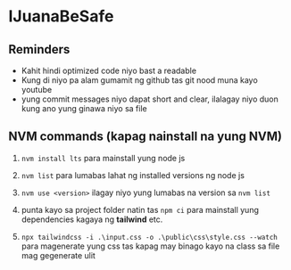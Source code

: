 # IJuanaBeSafe

## Reminders

- Kahit hindi optimized code niyo bast a readable
- Kung di niyo pa alam gumamit ng github tas git nood muna kayo youtube
- yung commit messages niyo dapat short and clear, ilalagay niyo duon kung ano yung ginawa niyo sa file

## NVM commands (kapag nainstall na yung NVM)

1. `nvm install lts` para mainstall yung node js

2. `nvm list` para lumabas lahat ng installed versions ng node js

3. `nvm use <version>` ilagay niyo yung lumabas na version sa `nvm list`
4. punta kayo sa project folder natin tas `npm ci` para mainstall yung dependencies kagaya ng **tailwind** etc.
5. `npx tailwindcss -i .\input.css -o .\public\css\style.css --watch` para magenerate yung css tas kapag may binago kayo na class sa file mag gegenerate ulit
